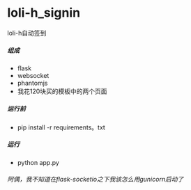 # loli-h_signin
loli-h自动签到

##### 组成
- flask
- websocket
- phantomjs
- 我花120块买的模板中的两个页面

##### 运行前
- pip install -r requirements。txt

##### 运行
- python app.py

###### 阿偶，我不知道在flask-socketio之下我该怎么用gunicorn启动了
